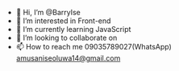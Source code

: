 - 👋 Hi, I’m @BarryIse
- 👀 I’m interested in Front-end
- 🌱 I’m currently learning JavaScript
- 💞️ I’m looking to collaborate on 
- 📫 How to reach me 09035789027(WhatsApp) amusaniseoluwa14@gmail.com

<!---
BarryIse/BarryIse is a ✨ special ✨ repository because its `README.md` (this file) appears on your GitHub profile.
You can click the Preview link to take a look at your changes.
--->
